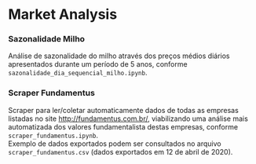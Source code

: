 # Market Analysis


### Sazonalidade Milho

Análise de sazonalidade do milho através dos preços médios diários apresentados durante um período de 5 anos, conforme `sazonalidade_dia_sequencial_milho.ipynb`.


### Scraper Fundamentus

Scraper para ler/coletar automaticamente dados de todas as empresas listadas no site http://fundamentus.com.br/, viabilizando uma análise mais automatizada dos valores fundamentalista destas empresas, conforme `scraper_fundamentus.ipynb`.  
Exemplo de dados exportados podem ser consultados no arquivo `scraper_fundamentus.csv` (dados exportados em 12 de abril de 2020).
